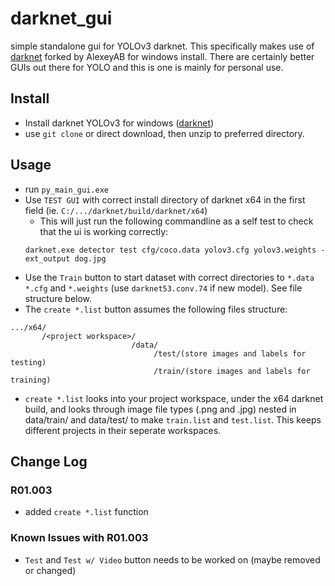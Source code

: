 # darknet_gui
simple standalone gui for YOLOv3 darknet. This specifically makes use of [darknet](https://github.com/AlexeyAB/darknet/) forked by AlexeyAB  for windows install. There are certainly better GUIs out there for YOLO and this is one is mainly for personal use.

## Install
- Install darknet YOLOv3 for windows ([darknet](https://github.com/AlexeyAB/darknet/))
- use `git clone` or direct download, then unzip to preferred directory.

## Usage
- run `py_main_gui.exe`
- Use `TEST GUI` with correct install directory of darknet x64 in the first field (ie. `C:/.../darknet/build/darknet/x64`)
  - This will just run the following commandline as a self test to check that the ui is working correctly:
  ```
  darknet.exe detector test cfg/coco.data yolov3.cfg yolov3.weights -ext_output dog.jpg
  ```
- Use the `Train` button to start dataset with correct directories to `*.data` `*.cfg` and `*.weights` (use `darknet53.conv.74` if new model). See file structure below. 
- The `create *.list` button assumes the following files structure:
```
.../x64/
       /<project workspace>/
                           /data/
                                /test/(store images and labels for testing)
                                /train/(store images and labels for training)
```
- `create *.list` looks into your project workspace, under the x64 darknet build, and looks through image file types (.png and .jpg) nested in data/train/ and data/test/ to make `train.list` and `test.list`. This keeps different projects in their seperate workspaces. 


## Change Log
### R01.003
- added `create *.list` function

### Known Issues with R01.003
- `Test` and `Test w/ Video` button needs to be worked on (maybe removed or changed)
